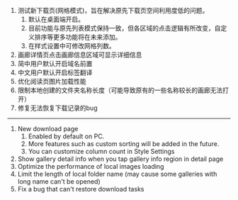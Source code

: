 1. 测试新下载页(网格模式)，旨在解决原先下载页空间利用度低的问题。
   1. 默认在桌面端开启。
   2. 目前功能与原先列表模式保持一致，但各区域的点击逻辑有所改变，自定义排序等更多功能将在未来添加。
   3. 在样式设置中可修改网格列数。
2. 画廊详情页点击画廊信息区域可显示详细信息
3. 简中用户默认开启域名前置
4. 中文用户默认开启标签翻译
5. 优化阅读页图片加载性能
6. 限制本地创建的文件夹名称长度（可能导致原有的一些名称较长的画廊无法打开）
7. 修复无法恢复下载记录的bug

------------------------------------------------------------------------------------------

1. New download page
   1. Enabled by default on PC.
   2. More features such as custom sorting will be added in the future. 
   3. You can customize column count in Style Settings
2. Show gallery detail info when you tap gallery info region in detail page
3. Optimize the performance of local images loading
4. Limit the length of local folder name (may cause some galleries with long name can't be opened)
5. Fix a bug that can't restore download tasks